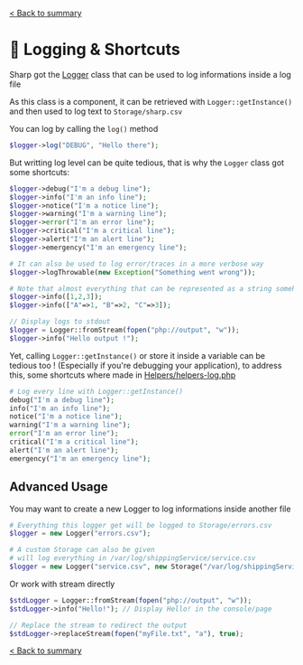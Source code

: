 [< Back to summary](../home.md)

# 📃 Logging & Shortcuts

Sharp got the [Logger](../../Classes/Core/Logger.php) class that can be used to log informations inside a log file

As this class is a component, it can be retrieved with `Logger::getInstance()` and then used to log text to `Storage/sharp.csv`

You can log by calling the `log()` method

```php
$logger->log("DEBUG", "Hello there");
```

But writting log level can be quite tedious, that is why the `Logger` class got some shortcuts:
```php
$logger->debug("I'm a debug line");
$logger->info("I'm an info line");
$logger->notice("I'm a notice line");
$logger->warning("I'm a warning line");
$logger->error("I'm an error line");
$logger->critical("I'm a critical line");
$logger->alert("I'm an alert line");
$logger->emergency("I'm an emergency line");

# It can also be used to log error/traces in a more verbose way
$logger->logThrowable(new Exception("Something went wrong"));

# Note that almost everything that can be represented as a string somehow can be logged
$logger->info([1,2,3]);
$logger->info(["A"=>1, "B"=>2, "C"=>3]);

// Display logs to stdout
$logger = Logger::fromStream(fopen("php://output", "w"));
$logger->info("Hello output !");
```

Yet, calling `Logger::getInstance()` or store it inside a variable can be tedious too !
(Especially if you're debugging your application),
to address this, some shortcuts where made in [Helpers/helpers-log.php](../../Helpers/helpers-log.php)

```php
# Log every line with Logger::getInstance()
debug("I'm a debug line");
info("I'm an info line");
notice("I'm a notice line");
warning("I'm a warning line");
error("I'm an error line");
critical("I'm a critical line");
alert("I'm an alert line");
emergency("I'm an emergency line");
```

## Advanced Usage

You may want to create a new Logger to log informations inside another file

```php
# Everything this logger get will be logged to Storage/errors.csv
$logger = new Logger("errors.csv");

# A custom Storage can also be given
# will log everything in /var/log/shippingService/service.csv
$logger = new Logger("service.csv", new Storage("/var/log/shippingService"))
```

Or work with stream directly
```php
$stdLogger = Logger::fromStream(fopen("php://output", "w"));
$stdLogger->info("Hello!"); // Display Hello! in the console/page

// Replace the stream to redirect the output
$stdLogger->replaceStream(fopen("myFile.txt", "a"), true);
```

[< Back to summary](../home.md)